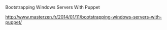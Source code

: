 Bootstrapping Windows Servers With Puppet

http://www.masterzen.fr/2014/01/11/bootstrapping-windows-servers-with-puppet/
